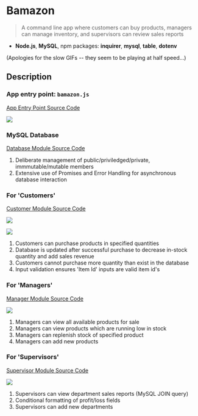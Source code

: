# Bamazon

> A command line app where customers can buy products, managers can manage inventory, and supervisors can review sales reports

* **Node.js**, **MySQL**, npm packages: **inquirer**, **mysql**, **table**, **dotenv**

(Apologies for the slow GIFs -- they seem to be playing at half speed...)

## Description

### App entry point: ```bamazon.js```

[App Entry Point Source Code](https://github.com/BenRGarcia/Bamazon/blob/master/bamazon.js)

![](https://user-images.githubusercontent.com/26657982/38477186-5f45cc44-3b7f-11e8-8585-81e7872493dc.gif)

### MySQL Database

[Database Module Source Code](https://github.com/BenRGarcia/Bamazon/blob/master/database/database.js)

1. Deliberate management of public/priviledged/private, immmutable/mutable members
2. Extensive use of Promises and Error Handling for asynchronous database interaction

### For 'Customers'

[Customer Module Source Code](https://github.com/BenRGarcia/Bamazon/blob/master/bamazonRoles/customer.js)

![](https://user-images.githubusercontent.com/26657982/38477184-5f2f3736-3b7f-11e8-9a17-56c1075a7d3d.gif)

![](https://user-images.githubusercontent.com/26657982/38477185-5f38f5d2-3b7f-11e8-9b60-799d5f978ab5.gif)

1. Customers can purchase products in specified quantities
2. Database is updated after successful purchase to decrease in-stock quantity and add sales revenue
3. Customers cannot purchase more quantity than exist in the database
4. Input validation ensures 'Item Id' inputs are valid item id's

### For 'Managers'

[Manager Module Source Code](https://github.com/BenRGarcia/Bamazon/blob/master/bamazonRoles/manager.js)

![](https://user-images.githubusercontent.com/26657982/38477182-5f1b5298-3b7f-11e8-9705-b5fcf3a45782.gif)


1. Managers can view all available products for sale
2. Managers can view products which are running low in stock
3. Managers can replenish stock of specified product
4. Managers can add new products

### For 'Supervisors'

[Supervisor Module Source Code](https://github.com/BenRGarcia/Bamazon/blob/master/bamazonRoles/supervisor.js)

![](https://user-images.githubusercontent.com/26657982/38477183-5f257566-3b7f-11e8-8bc0-aded23e9cd16.gif)

1. Supervisors can view department sales reports (MySQL JOIN query)
2. Conditional formatting of profit/loss fields
3. Supervisors can add new departments